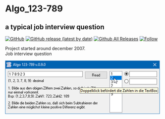 # Algo_123-789
## a typical job interview question

[![GitHub](https://img.shields.io/github/license/OlimilO1402/Algo_123-789?style=plastic)](https://github.com/OlimilO1402/Algo_123-789/blob/master/LICENSE) 
[![GitHub release (latest by date)](https://img.shields.io/github/v/release/OlimilO1402/Algo_123-789?style=plastic)](https://github.com/OlimilO1402/Algo_123-789/releases/latest)
[![Github All Releases](https://img.shields.io/github/downloads/OlimilO1402/Algo_123-789/total.svg)](https://github.com/OlimilO1402/Algo_123-789/releases/download/v0.9.0/Algo123789_v0.9.0.zip)
[![Follow](https://img.shields.io/github/followers/OlimilO1402.svg?style=social&label=Follow&maxAge=2592000)](https://github.com/OlimilO1402/Algo_123-789/watchers)

Project started around december 2007.  
Job interview question


![Algo123789 Image](Resources/Algo123789.png "Algo123789 Image")
